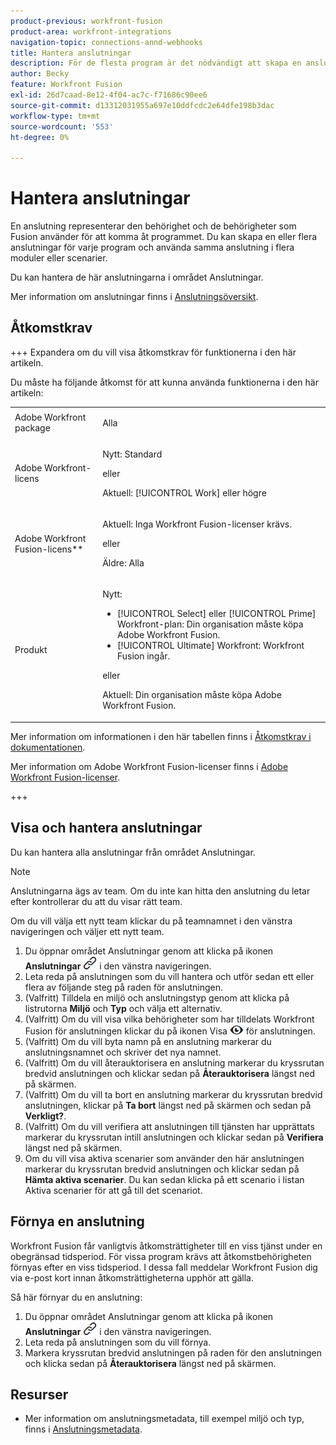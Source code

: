 ```yaml
---
product-previous: workfront-fusion
product-area: workfront-integrations
navigation-topic: connections-annd-webhooks
title: Hantera anslutningar
description: För de flesta program är det nödvändigt att skapa en anslutning genom vilken Adobe Workfront Fusion kan kommunicera med den angivna tredjepartstjänsten enligt inställningarna för det specifika scenariot.
author: Becky
feature: Workfront Fusion
exl-id: 26d7caad-8e12-4f04-ac7c-f71686c90ee6
source-git-commit: d13312031955a697e10ddfcdc2e64dfe198b3dac
workflow-type: tm+mt
source-wordcount: '553'
ht-degree: 0%

---
```


# Hantera anslutningar

En anslutning representerar den behörighet och de behörigheter som Fusion använder för att komma åt programmet. Du kan skapa en eller flera anslutningar för varje program och använda samma anslutning i flera moduler eller scenarier.

Du kan hantera de här anslutningarna i området Anslutningar.

Mer information om anslutningar finns i [Anslutningsöversikt](/help/workfront-fusion/get-started-with-fusion/understand-fusion/connection-overview.md).

## Åtkomstkrav

+++ Expandera om du vill visa åtkomstkrav för funktionerna i den här artikeln.

Du måste ha följande åtkomst för att kunna använda funktionerna i den här artikeln:

<table style="table-layout:auto">
 <col> 
 <col> 
 <tbody> 
  <tr> 
   <td role="rowheader">Adobe Workfront package</td> 
   <td> <p>Alla</p> </td> 
  </tr> 
  <tr data-mc-conditions=""> 
   <td role="rowheader">Adobe Workfront-licens</td> 
   <td> <p>Nytt: Standard</p><p>eller</p><p>Aktuell: [!UICONTROL Work] eller högre</p> </td> 
  </tr> 
  <tr> 
   <td role="rowheader">Adobe Workfront Fusion-licens**</td> 
   <td>
   <p>Aktuell: Inga Workfront Fusion-licenser krävs.</p>
   <p>eller</p>
   <p>Äldre: Alla </p>
   </td> 
  </tr> 
  <tr> 
   <td role="rowheader">Produkt</td> 
   <td>
   <p>Nytt:</p> <ul><li>[!UICONTROL Select] eller [!UICONTROL Prime] Workfront-plan: Din organisation måste köpa Adobe Workfront Fusion.</li><li>[!UICONTROL Ultimate] Workfront: Workfront Fusion ingår.</li></ul>
   <p>eller</p>
   <p>Aktuell: Din organisation måste köpa Adobe Workfront Fusion.</p>
   </td> 
  </tr>
 </tbody> 
</table>

Mer information om informationen i den här tabellen finns i [Åtkomstkrav i dokumentationen](/help/workfront-fusion/references/licenses-and-roles/access-level-requirements-in-documentation.md).

Mer information om Adobe Workfront Fusion-licenser finns i [Adobe Workfront Fusion-licenser](/help/workfront-fusion/set-up-and-manage-workfront-fusion/licensing-operations-overview/license-automation-vs-integration.md).

+++

## Visa och hantera anslutningar

Du kan hantera alla anslutningar från området Anslutningar.

>[!NOTE]
>
>Anslutningarna ägs av team. Om du inte kan hitta den anslutning du letar efter kontrollerar du att du visar rätt team.
>
>Om du vill välja ett nytt team klickar du på teamnamnet i den vänstra navigeringen och väljer ett nytt team.

1. Du öppnar området Anslutningar genom att klicka på ikonen **Anslutningar** ![Anslutningar](assets/connections-icon.png) i den vänstra navigeringen.
1. Leta reda på anslutningen som du vill hantera och utför sedan ett eller flera av följande steg på raden för anslutningen.
1. (Valfritt) Tilldela en miljö och anslutningstyp genom att klicka på listrutorna **Miljö** och **Typ** och välja ett alternativ.
1. (Valfritt) Om du vill visa vilka behörigheter som har tilldelats Workfront Fusion för anslutningen klickar du på ikonen Visa ![Visa anslutningsbehörigheter](assets/view-connection-permissions.png) för anslutningen.
1. (Valfritt) Om du vill byta namn på en anslutning markerar du anslutningsnamnet och skriver det nya namnet.
1. (Valfritt) Om du vill återauktorisera en anslutning markerar du kryssrutan bredvid anslutningen och klickar sedan på **Återauktorisera** längst ned på skärmen.
1. (Valfritt) Om du vill ta bort en anslutning markerar du kryssrutan bredvid anslutningen, klickar på **Ta bort** längst ned på skärmen och sedan på **Verkligt?**.
1. (Valfritt) Om du vill verifiera att anslutningen till tjänsten har upprättats markerar du kryssrutan intill anslutningen och klickar sedan på **Verifiera** längst ned på skärmen.
1. Om du vill visa aktiva scenarier som använder den här anslutningen markerar du kryssrutan bredvid anslutningen och klickar sedan på **Hämta aktiva scenarier**. Du kan sedan klicka på ett scenario i listan Aktiva scenarier för att gå till det scenariot.

## Förnya en anslutning

Workfront Fusion får vanligtvis åtkomsträttigheter till en viss tjänst under en obegränsad tidsperiod. För vissa program krävs att åtkomstbehörigheten förnyas efter en viss tidsperiod. I dessa fall meddelar Workfront Fusion dig via e-post kort innan åtkomsträttigheterna upphör att gälla.

Så här förnyar du en anslutning:

1. Du öppnar området Anslutningar genom att klicka på ikonen **Anslutningar** ![Anslutningar](assets/connections-icon.png) i den vänstra navigeringen.
1. Leta reda på anslutningen som du vill förnya.
1. Markera kryssrutan bredvid anslutningen på raden för den anslutningen och klicka sedan på **Återauktorisera** längst ned på skärmen.

## Resurser

* Mer information om anslutningsmetadata, till exempel miljö och typ, finns i [Anslutningsmetadata](/help/workfront-fusion/references/connections/connection-metadata.md).
